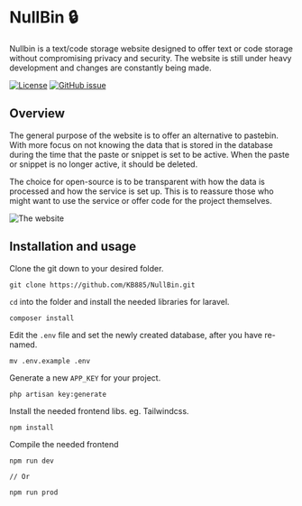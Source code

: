 # NullBin 🔒
 
Nullbin is a text/code storage website designed to offer text or code storage without compromising privacy and security. The website is still under heavy development and changes are constantly being made. 

[![License](https://img.shields.io/badge/License-MIT-6067e2)](#license)
[![GitHub issue](https://img.shields.io/github/issues/KB885/NullBin?include_prereleases=&sort=semver&color=6067e2)](https://github.com/KB885/NullBin/issues/)

## Overview

The general purpose of the website is to offer an alternative to pastebin. With more focus on not knowing the data that is stored in the database during the time that the paste or snippet is set to be active. When the paste or snippet is no longer active, it should be deleted. 

The choice for open-source is to be transparent with how the data is processed and how the service is set up. This is to reassure those who might want to use the service or offer code for the project themselves.

![The website](https://i.imgur.com/edyQJT6.png "site")

## Installation and usage

Clone the git down to your desired folder.

```shell
git clone https://github.com/KB885/NullBin.git
```

`cd` into the folder and install the needed libraries for laravel.

```shell
composer install
```

Edit the `.env` file and set the newly created database, after you have re-named.

```shell
mv .env.example .env
```

Generate a new `APP_KEY` for your project.

```shell
php artisan key:generate
```

Install the needed frontend libs. eg. Tailwindcss.

```shell
npm install
```

Compile the needed frontend

```shell
npm run dev

// Or

npm run prod
```


